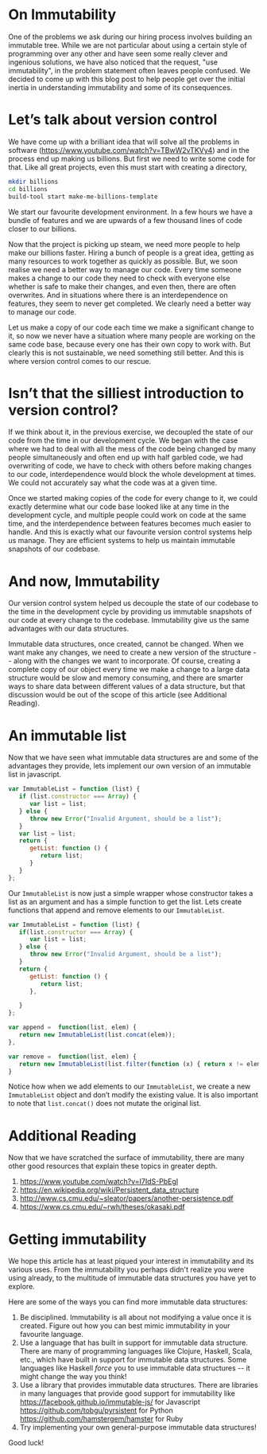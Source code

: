 On Immutability
===============

One of the problems we ask during our hiring process involves building an immutable tree.
While we are not particular about using a certain style of programming over any other and
have seen some really clever and ingenious solutions, we have also noticed that the request, "use
immutability", in the problem statement often leaves people confused. We decided to come up
with this blog post to help people get over the initial inertia in understanding immutability and
some of its consequences.

# Let’s talk about version control

We have come up with a brilliant idea that will solve all the problems in software
(https://www.youtube.com/watch?v=TBwW2vTKVy4) and in the process end up making us
billions. But first we need to write some code for that. Like all great projects, even
this must start with creating a directory,

```bash
mkdir billions
cd billions
build-tool start make-me-billions-template
```

We start our favourite development environment. In a few hours we have a bundle of
features and we are upwards of a few thousand lines of code closer to our billions.

Now that the project is picking up steam, we need more people to help make our billions
faster. Hiring a bunch of people is a great idea, getting as many resources to work
together as quickly as possible. But, we soon realise we need a better way to manage our
code. Every time someone makes a change to our code they need to check with everyone else
whether is safe to make their changes, and even then, there are often overwrites. And in
situations where there is an interdependence on features, they seem to never get
completed. We clearly need a better way to manage our code.

Let us make a copy of our code each time we make a significant change to it, so now we
never have a situation where many people are working on the same code base, because every
one has their own copy to work with. But clearly this is not sustainable, we need
something still better. And this is where version control comes to our rescue.

# Isn’t that the silliest introduction to version control?

If we think about it, in the previous exercise, we decoupled the state of our code from
the time in our development cycle. We began with the case where we had to deal with all the
mess of the code being changed by many people simultaneously and often end up with half
garbled code, we had overwriting of code, we have to check with others before making changes
to our code, interdependence would block the whole development at times. We could not
accurately say what the code was at a given time.

Once we started making copies of the code for every change to it, we could exactly
determine what our code base looked like at any time in the development cycle, and
multiple people could work on code at the same time, and the interdependence between
features becomes much easier to handle. And this is exactly what our favourite version
control systems help us manage. They are efficient systems to help us maintain immutable
snapshots of our codebase.

# And now, Immutability

Our version control system helped us decouple the state of our codebase to the time in
the development cycle by providing us immutable snapshots of our code at every change to the
codebase. Immutability give us the same advantages with our data structures.

Immutable data structures, once created, cannot be changed. When we want make any changes,
we need to create a new version of the structure -- along with the changes we want to incorporate. Of course,
creating a complete copy of our object every time we make a change to a large data structure would be slow and memory
consuming, and there are smarter ways to share data between different values of a data
structure, but that discussion would be out of the scope of this article (see Additional Reading).

# An immutable list

Now that we have seen what immutable data structures are and some of the advantages they
provide, lets implement our own version of an immutable list in javascript.

```javascript
var ImmutableList = function (list) {
   if (list.constructor === Array) {
      var list = list;
   } else {
      throw new Error("Invalid Argument, should be a list");
   }
   var list = list;
   return {
      getList: function () {
         return list;
      }
   }
};
```

Our `ImmutableList` is now just a simple wrapper whose constructor takes a list as an
argument and has a simple function to get the list. Lets create functions that append
and remove elements to our `ImmutableList`.

```javascript
var ImmutableList = function (list) {
   if(list.constructor === Array) {
      var list = list;
   } else {
      throw new Error("Invalid Argument, should be a list");
   }
   return {
      getList: function () {
         return list;
      },

   }
};

var append =  function(list, elem) {
   return new ImmutableList(list.concat(elem));
},

var remove =  function(list, elem) {
   return new ImmutableList(list.filter(function (x) { return x != elem});
}
```

Notice how when we add elements to our `ImmutableList`, we create a new `ImmutableList`
object and don’t modify the existing value. It is also important to note that
`list.concat()` does not mutate the original list.

# Additional Reading

Now that we have scratched the surface of immutability, there are many other good resources
that explain these topics in greater depth.

   1. https://www.youtube.com/watch?v=I7IdS-PbEgI
   2. https://en.wikipedia.org/wiki/Persistent_data_structure
   3. http://www.cs.cmu.edu/~sleator/papers/another-persistence.pdf
   4. https://www.cs.cmu.edu/~rwh/theses/okasaki.pdf

# Getting immutability

We hope this article has at least piqued your interest in immutability and its various uses.
From the immutability you perhaps didn't realize you were using already, to the multitude of
immutable data structures you have yet to explore.

Here are some of the ways you can find more immutable data structures:

   1. Be disciplined. Immutability is all about not modifying a value once it is created.
      Figure out how you can best mimic immutability in your favourite language.
   2. Use a language that has built in support for immutable data structure. There are
      many of programming languages like Clojure, Haskell, Scala, etc., which have built in
      support for immutable data structures. Some languages like Haskell _force_ you to
      use immutable data structures -- it might change the way you think!
   3. Use a library that provides immutable data structures. There are libraries in many
      languages that provide good support for immutability like
      https://facebook.github.io/immutable-js/ for Javascript
      https://github.com/tobgu/pyrsistent for Python
      https://github.com/hamstergem/hamster for Ruby
   4. Try implementing your own general-purpose immutable data structures!

Good luck!